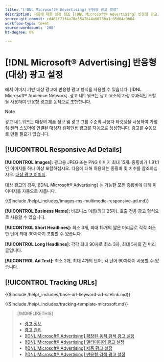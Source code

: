 ```yaml
---
title: "[!DNL Microsoft® Advertising] 반응형 광고 설정"
description: 다음에 대한 설정 참조 [!DNL Microsoft® Advertising] 반응형 광고.
source-git-commit: cd461f73f4a70a5647844a6075ba1c65d64a9b04
workflow-type: tm+mt
source-wordcount: '208'
ht-degree: 0%

---
```


# [!DNL Microsoft® Advertising] 반응형(대상) 광고 설정

에서 이미지 기반 대상 광고에 반응형 광고 형식을 사용할 수 있습니다. [!DNL Microsoft® Audience Network]. 광고 네트워크는 광고 요소의 가장 효과적인 조합을 사용하여 반응형 광고를 동적으로 조합합니다.

>[!NOTE]
>
>광고 네트워크는 매장의 제품 정보 및 광고 그룹 수준의 사용자 타겟팅을 사용하여 가맹점 센터 스토어에 연결된 대상자 캠페인용 광고를 자동으로 생성합니다. 광고를 수동으로 만들 필요가 없습니다.

## [!UICONTROL Responsive Ad Details]

**[!UICONTROL Images]:** 광고용 JPEG 또는 PNG 이미지 최대 15개. 종횡비가 1.91:1인 이미지를 하나 이상 포함하십시오. 다음에 대해 허용되는 종횡비 및 치수를 참조하십시오. [대상 광고 이미지](https://help.ads.microsoft.com/#apex/ads/en/56912/0).

대상 광고의 경우, [!DNL Microsoft® Advertising] 는 가능한 모든 종횡비에 대해 이 이미지를 자동으로 자릅니다.

<!-- Instructions -->

{{$include /help/_includes/images-ms-multimedia-responsive-ad.md}}

**[!UICONTROL Business Name]:** 비즈니스 이름(최대 25자). 호출 전용 광고 형식으로 사용할 수 있습니다.

**[!UICONTROL Short Headlines]:** 최소 3개, 최대 15개의 짧은 머리글로 각각 최소 한 단어 최대 30자까지 포함할 수 있습니다.

**[!UICONTROL Long Headlines]:** 각각 최대 90자로 최소 3자, 최대 5자의 긴 머리글입니다.

**[!UICONTROL Ad Text]:** 최소 2개, 최대 4개의 단어, 각 단어 90자까지 사용할 수 있습니다.

## [!UICONTROL Tracking URLs]

<!-- **[!UICONTROL Base URl]:** -->

{{$include /help/_includes/base-url-keyword-ad-sitelink.md}}

<!-- **[!UICONTROL Tracking Template]:** -->

{{$include /help/_includes/tracking-template-microsoft.md}}

>[!MORELIKETHIS]
>
>* [광고 정보](ad-about.md)
>* [광고 관리](ad-manage.md)
>* [[!DNL Microsoft® Advertising] 확장된 동적 검색 광고 설정](ad-settings-microsoft-dsa.md)
>* [[!DNL Microsoft® Advertising] 멀티미디어 광고 설정](ad-settings-microsoft-multimedia.md)
>* [[!DNL Microsoft® Advertising] 제품 광고 설정](ad-settings-microsoft-product.md)
>* [[!DNL Microsoft® Advertising] 반응형 검색 광고 설정](ad-settings-microsoft-rsa.md)

